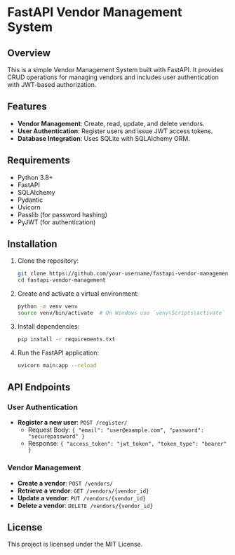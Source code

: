 # FastAPI Vendor Management System

## Overview
This is a simple Vendor Management System built with FastAPI. It provides CRUD operations for managing vendors and includes user authentication with JWT-based authorization.

## Features
- **Vendor Management**: Create, read, update, and delete vendors.
- **User Authentication**: Register users and issue JWT access tokens.
- **Database Integration**: Uses SQLite with SQLAlchemy ORM.

## Requirements
- Python 3.8+
- FastAPI
- SQLAlchemy
- Pydantic
- Uvicorn
- Passlib (for password hashing)
- PyJWT (for authentication)

## Installation
1. Clone the repository:
   ```bash
   git clone https://github.com/your-username/fastapi-vendor-management.git
   cd fastapi-vendor-management
   ```

2. Create and activate a virtual environment:
   ```bash
   python -m venv venv
   source venv/bin/activate  # On Windows use `venv\Scripts\activate`
   ```

3. Install dependencies:
   ```bash
   pip install -r requirements.txt
   ```

4. Run the FastAPI application:
   ```bash
   uvicorn main:app --reload
   ```

## API Endpoints
### User Authentication
- **Register a new user**: `POST /register/`
  - Request Body: `{ "email": "user@example.com", "password": "securepassword" }`
  - Response: `{ "access_token": "jwt_token", "token_type": "bearer" }`

### Vendor Management
- **Create a vendor**: `POST /vendors/`
- **Retrieve a vendor**: `GET /vendors/{vendor_id}`
- **Update a vendor**: `PUT /vendors/{vendor_id}`
- **Delete a vendor**: `DELETE /vendors/{vendor_id}`

## License
This project is licensed under the MIT License.

